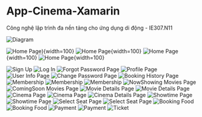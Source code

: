 # App-Cinema-Xamarin
Công nghệ lập trình đa nền tảng cho ứng dụng di động - IE307.N11

![Diagram](Images/Diagram.png)

![Home Page](Images/Picture1.png)){width=100}
![Home Page](Images/Picture2.png){width=100}
![Home Page](Images/Picture3.png){width=100}
![Home Page](Images/Picture4.png){width=100}

![Sign Up](Images/SignUpPage.png)
![Log In](Images/LogInPage.png)
![Forgot Password Page](Images/ForgotPasswordPage.png)
![Profile Page](Images/ProfilePage.png)
![User Info Page](Images/UserInfoPage.png)
![Change Password Page](Images/ChangePasswordPage.png)
![Booking History Page](Images/BookingHistoryPage.png)
![Membership](Images/MembershipDiamondPage.png)
![Membership](Images/MembershipGoldPage.png)
![Membership](Images/MembershipSliverPage.png)
![NowShowing Movies Page](Images/NowShowingMoviesPage.png)
![ComingSoon Movies Page](Images/ComingSoonMoviesPage.png)
![Movie Details Page](Images/MovieDetailsPage1.png)
![Movie Details Page](Images/MovieDetailsPage2.png)
![Cinema Page](Images/CinemaPage1.png)
![Cinema Page](Images/CinemaPage2.png)
![Cinema Details Page](Images/CinemaDetailsPage.png)
![Showtime Page](Images/ShowtimePage1.png)
![Showtime Page](Images/ShowtimePage2.png)
![Select Seat Page](Images/SelectSeatPage1.png)
![Select Seat Page](Images/SelectSeatPage2.png)
![Booking Food](Images/BookingFood1.png)
![Booking Food](Images/BookingFood2.png)
![Payment](Images/Paymen1.png)
![Payment](Images/Payment2.png)
![Ticket](Images/Ticket.png)
